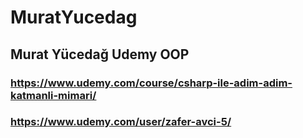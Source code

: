 # MuratYucedag
## Murat Yücedağ Udemy OOP 
### https://www.udemy.com/course/csharp-ile-adim-adim-katmanli-mimari/
### https://www.udemy.com/user/zafer-avci-5/
 
